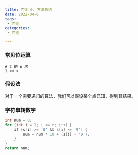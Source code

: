 ```yaml
---
title: 门徒 0. 方法总结
date: 2022-04-6
tags:
 - 门徒
categories:
 - 门徒

---
```


### 常见位运算

```shell
# 2 的 n 次
1 << x 
```


### 假设法

对于一个需要递归的算法，我们可以假设某个点已知，得到其结果。


### 字符串转数字

```cpp
int num = 0;
for (int i = l; i <= r; i++) {
    if (s[i] >= '0' && s[i] <= '9') {
        num = num * 10 + (s[i] - '0');
    }
}
return num;
```



